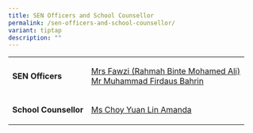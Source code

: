 ```yaml
---
title: SEN Officers and School Counsellor
permalink: /sen-officers-and-school-counsellor/
variant: tiptap
description: ""
---
```

<table style="minWidth: 50px">
<colgroup>
<col>
<col>
</colgroup>
<tbody>
<tr>
<td rowspan="1" colspan="1">
<p><strong>SEN Officers</strong>
</p>
</td>
<td rowspan="1" colspan="1">
<p><a href="mailto:rahmah_mohamed_ali@schools.gov.sg" rel="noopener noreferrer nofollow" target="_blank"><u>Mrs Fawzi (Rahmah Binte Mohamed Ali)</u></a>
<br><a href="mailto:muhammad_firdaus_bahrin@schools.gov.sg" rel="noopener noreferrer nofollow" target="_blank"><u>Mr Muhammad Firdaus Bahrin</u></a>
</p>
</td>
</tr>
<tr>
<td rowspan="1" colspan="1">
<p><strong>School Counsellor</strong>
</p>
</td>
<td rowspan="1" colspan="1">
<p><a href="mailto:choy_yuan_lin_amanda@schools.gov.sg" rel="noopener noreferrer nofollow" target="_blank"><u>Ms Choy Yuan Lin Amanda</u></a>
</p>
</td>
</tr>
</tbody>
</table>
<p></p>